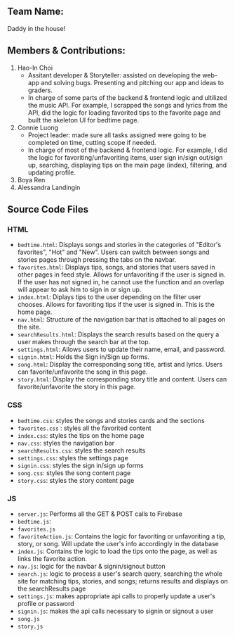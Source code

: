 ## Team Name: 
Daddy in the house!

## Members & Contributions: 
1. Hao-In Choi
    * Assitant developer & Storyteller: assisted on developing the web-app and solving bugs. Presenting and pitching our app and ideas to graders.
    * In charge of some parts of the backend & frontend logic and ultilized the music API. For example, I scrapped the songs and lyrics from the API, did the logic for loading favorited tips to the favorite page and built the skeleton UI for bedtime page.  
2. Connie Luong
    * Project leader: made sure all tasks assigned were going to be completed on time, cutting scope if needed.
    * In charge of most of the backend & frontend logic. For example, I did the logic for favoriting/unfavoriting items, user sign in/sign out/sign up,  searching, displaying tips on the main page (index), filtering, and updating profile.
3. Boya Ren 
4. Alessandra Landingin

## Source Code Files
### HTML
* `bedtime.html`: Displays songs and stories in the categories of "Editor's favorites", "Hot" and "New". Users can switch between songs and stories pages through pressing the tabs on the navbar.  
* `favorites.html`: Displays tips, songs, and stories that users saved in other pages in feed style. Allows for unfavoriting if the user is signed in. If the user has not signed in, he cannot use the function and an overlap will appear to ask him to sign in or sign up. 
* `index.html`: Diplays tips to the user depending on the filter user chooses. Allows for favoriting tips if the user is signed in. This is the home page.
* `nav.html`: Structure of the navigation bar that is attached to all pages on the site.
* `searchResults.html`: Displays the search results based on the query a user makes through the search bar at the top.
* `settings.html`: Allows users to update their name, email, and password.
* `signin.html`: Holds the Sign in/Sign up forms.
* `song.html`: Display the corresponding song title, artist and lyrics. Users can favorite/unfavorite the song in this page.
* `story.html`: Display the corresponding story title and content. Users can favorite/unfavorite the story in this page.

### CSS
* `bedtime.css`: styles the songs and stories cards and the sections
* `favorites.css` : styles all the favorited content
* `index.css`: styles the tips on the home page
* `nav.css`: styles the navigation bar
* `searchResults.css`: styles the search results
* `settings.css`: styles the settings page
* `signin.css`: styles the sign in/sign up forms
* `song.css`: styles the song content page
* `story.css`: styles the story content page

### JS
* `server.js`: Performs all the GET & POST calls to Firebase
* `bedtime.js`: 
* `favorites.js`
* `favoriteAction.js`: Contains the logic for favoriting or unfavoriting a tip, story, or song. Will update the user's info accordingly in the database
* `index.js`: Contains the logic to load the tips onto the page, as well as links the favorite action.
* `nav.js`: logic for the navbar & signin/signout button
* `search.js`: logic to process a user's search query, searching the whole site for matching tips, stories, and songs; returns results and displays on the searchResults page
* `settings.js`: makes appropriate api calls to properly update a user's profile or password
* `signin.js`: makes the api calls necessary to signin or signout a user
* `song.js`
* `story.js`


